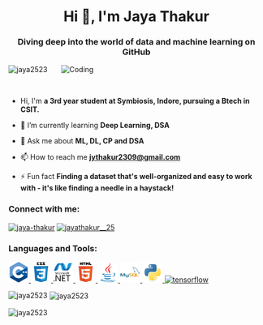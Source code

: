 <!-- ![logo](https://github.com/jaya2523/jaya2523/blob/main/IMG_20230316_191209.png?raw=true) -->
<h1 align="center">Hi 👋, I'm Jaya Thakur</h1>
<h3 align="center">Diving deep into the world of data and machine learning on GitHub</h3>
<img align="right" alt="Coding" width="400" src="https://institute.careerguide.com/wp-content/uploads/2020/10/76da282fad5a3e279c6b163688f5345b.gif">
<p align="left"> <img src="https://komarev.com/ghpvc/?username=jaya2523&label=Profile%20views&color=0e75b6&style=flat" alt="jaya2523" /> </p>

<p align="left"> <a href="https://twitter.com/" target="blank"><img src="https://img.shields.io/twitter/follow/?logo=twitter&style=for-the-badge" alt="" /></a> </p>

- Hi, I'm **a 3rd year student at Symbiosis, Indore, pursuing a Btech in CSIT.**

- 🌱 I’m currently learning **Deep Learning, DSA**

- 💬 Ask me about **ML, DL, CP and DSA**

- 📫 How to reach me **jythakur2309@gmail.com**

- ⚡ Fun fact **Finding a dataset that's well-organized and easy to work with - it's like finding a needle in a haystack!**

<h3 align="left">Connect with me:</h3>
<p align="left">
<a href="https://linkedin.com/in/jaya-thakur" target="blank"><img align="center" src="https://raw.githubusercontent.com/rahuldkjain/github-profile-readme-generator/master/src/images/icons/Social/linked-in-alt.svg" alt="jaya-thakur" height="30" width="40" /></a>
<a href="https://kaggle.com/jayathakur__25" target="blank"><img align="center" src="https://raw.githubusercontent.com/rahuldkjain/github-profile-readme-generator/master/src/images/icons/Social/kaggle.svg" alt="jayathakur__25" height="30" width="40" /></a>
</p>

<h3 align="left">Languages and Tools:</h3>
<p align="left"> <a href="https://www.w3schools.com/cpp/" target="_blank" rel="noreferrer"> <img src="https://raw.githubusercontent.com/devicons/devicon/master/icons/cplusplus/cplusplus-original.svg" alt="cplusplus" width="40" height="40"/> </a> <a href="https://www.w3schools.com/css/" target="_blank" rel="noreferrer"> <img src="https://raw.githubusercontent.com/devicons/devicon/master/icons/css3/css3-original-wordmark.svg" alt="css3" width="40" height="40"/> </a> <a href="https://dotnet.microsoft.com/" target="_blank" rel="noreferrer"> <img src="https://raw.githubusercontent.com/devicons/devicon/master/icons/dot-net/dot-net-original-wordmark.svg" alt="dotnet" width="40" height="40"/> </a> <a href="https://www.w3.org/html/" target="_blank" rel="noreferrer"> <img src="https://raw.githubusercontent.com/devicons/devicon/master/icons/html5/html5-original-wordmark.svg" alt="html5" width="40" height="40"/> </a> <a href="https://www.java.com" target="_blank" rel="noreferrer"> <img src="https://raw.githubusercontent.com/devicons/devicon/master/icons/java/java-original.svg" alt="java" width="40" height="40"/> </a> <a href="https://www.mysql.com/" target="_blank" rel="noreferrer"> <img src="https://raw.githubusercontent.com/devicons/devicon/master/icons/mysql/mysql-original-wordmark.svg" alt="mysql" width="40" height="40"/> </a> <a href="https://www.python.org" target="_blank" rel="noreferrer"> <img src="https://raw.githubusercontent.com/devicons/devicon/master/icons/python/python-original.svg" alt="python" width="40" height="40"/> </a> <a href="https://www.tensorflow.org" target="_blank" rel="noreferrer"> <img src="https://www.vectorlogo.zone/logos/tensorflow/tensorflow-icon.svg" alt="tensorflow" width="40" height="40"/> </a> </p>

<p><img align="left" src="https://github-readme-stats.vercel.app/api/top-langs?username=jaya2523&show_icons=true&locale=en&layout=compact" alt="jaya2523" /></p>

<p>&nbsp;<img align="center" src="https://github-readme-stats.vercel.app/api?username=jaya2523&show_icons=true&locale=en" alt="jaya2523" /></p>

<p><img align="center" src="https://github-readme-streak-stats.herokuapp.com/?user=jaya2523&" alt="jaya2523" /></p>

